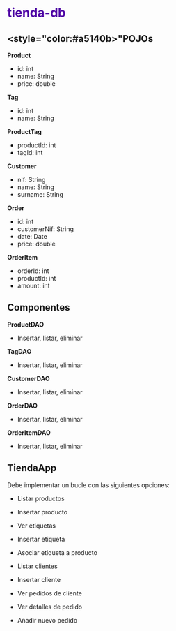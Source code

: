 # <span style="color:#5207a6">tienda-db</span>


## <style="color:#a5140b>"POJOs</span>

<b>Product</b>
- id: int
- name: String
- price: double


<b>Tag</b>
- id: int
- name: String


<b>ProductTag</b>
- productId: int
- tagId: int


<b>Customer</b>
- nif: String
- name: String
- surname: String


<b>Order</b>
- id: int
- customerNif: String
- date: Date
- price: double


<b>OrderItem</b>
- orderId: int
- productId: int
- amount: int




## Componentes

<b>ProductDAO</b>
- Insertar, listar, eliminar


<b>TagDAO</b>
- Insertar, listar, eliminar


<b>CustomerDAO</b>
- Insertar, listar, eliminar


<b>OrderDAO</b>
- Insertar, listar, eliminar


<b>OrderItemDAO</b>
- Insertar, listar, eliminar



## TiendaApp


Debe implementar un bucle con las siguientes opciones:

- Listar productos

- Insertar producto

- Ver etiquetas

- Insertar etiqueta

- Asociar etiqueta a producto

- Listar clientes

- Insertar cliente

- Ver pedidos de cliente

- Ver detalles de pedido

- Añadir nuevo pedido
